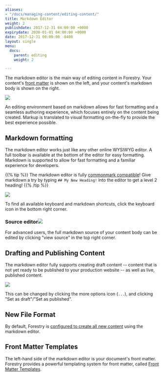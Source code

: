 ```yaml
---
aliases:
- "/docs/managing-content/editing-content/"
title: Markdown Editor
weight: 2
publishdate: 2017-12-31 04:00:00 +0000
expirydate: 2030-01-01 04:00:00 +0000
date: 2017-12-31 00:00:00 -0400
layout: single
menu:
  docs:
    parent: editing
    weight: 2

---
```

The markdown editor is the main way of editing content in Forestry. Your content's [front matter](/docs/front-matter-templates/) is shown on the left, and your content's markdown body is shown on the right.

![](/uploads/2018/01/14.png)

An editing environment based on markdown allows for fast formatting and a seamless authoring experience, which focuses entirely on the content being created. Markup is translated to visual formatting on-the-fly to provide the best experience possible.

## Markdown formatting

The markdown editor works just like any other online WYSIWYG editor. A full toolbar is available at the bottom of the editor for easy formatting. Markdown is supported to allow for fast formatting and a familiar experience for developers.

{{% tip %}}
The markdown editor is fully [commonmark compatible](http://commonmark.org/help/)! Give markdown a try by typing `## My New Heading!` into the editor to get a level 2 heading!
{{% /tip %}}

![](/uploads/2018/01/14-markdown-formatting.png)

To find all available keyboard and markdown shortcuts, click the keyboard icon in the bottom right corner.

### Source editor![](/uploads/2018/01/18.png)

For advanced users, the full markdown source of your content body can be edited by clicking "view source" in the top right corner.

## Drafting and Publishing Content

The markdown editor fully supports creating draft content -- content that is not yet ready to be published to your production website -- as well as live, published content.

![](/uploads/2018/01/14-settings-button.png)

This can be changed by clicking the more options icon (`...`), and clicking "Set as draft"/"Set as published".

## New File Format

By default, Forestry is [configured to create all new content](/docs/settings/#new-file-format) using the markdown editor.

## Front Matter Templates

The left-hand side of the markdown editor is your document's front matter. Forestry provides a powerful templating system for front matter, called [Front Matter Templates](/docs/front-matter-templates/).